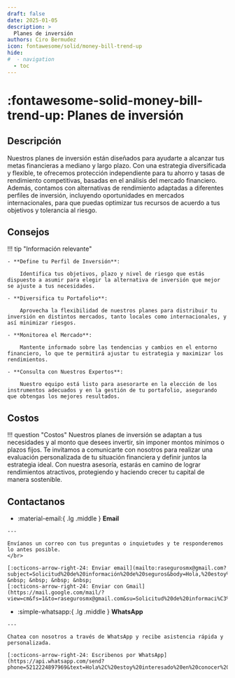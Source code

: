 ```yaml
---
draft: false
date: 2025-01-05
description: >
  Planes de inversión
authors: Ciro Bermudez
icon: fontawesome/solid/money-bill-trend-up
hide: 
#  - navigation
  - toc
---
```


# :fontawesome-solid-money-bill-trend-up: Planes de inversión

## Descripción

<div class="justify" markdown>

Nuestros planes de inversión están diseñados para ayudarte a alcanzar tus metas financieras a mediano y largo plazo. Con una estrategia diversificada y flexible, te ofrecemos protección independiente para tu ahorro y tasas de rendimiento competitivas, basadas en el análisis del mercado financiero. Además, contamos con alternativas de rendimiento adaptadas a diferentes perfiles de inversión, incluyendo oportunidades en mercados internacionales, para que puedas optimizar tus recursos de acuerdo a tus objetivos y tolerancia al riesgo.

</div>

## Consejos

!!! tip "Información relevante"

    - **Define tu Perfil de Inversión**:

        Identifica tus objetivos, plazo y nivel de riesgo que estás dispuesto a asumir para elegir la alternativa de inversión que mejor se ajuste a tus necesidades.

    - **Diversifica tu Portafolio**:

        Aprovecha la flexibilidad de nuestros planes para distribuir tu inversión en distintos mercados, tanto locales como internacionales, y así minimizar riesgos.

    - **Monitorea el Mercado**:

        Mantente informado sobre las tendencias y cambios en el entorno financiero, lo que te permitirá ajustar tu estrategia y maximizar los rendimientos.

    - **Consulta con Nuestros Expertos**:

        Nuestro equipo está listo para asesorarte en la elección de los instrumentos adecuados y en la gestión de tu portafolio, asegurando que obtengas los mejores resultados.

## Costos

!!! question "Costos"
    Nuestros planes de inversión se adaptan a tus necesidades y al monto que desees invertir, sin imponer montos mínimos o plazos fijos. Te invitamos a comunicarte con nosotros para realizar una evaluación personalizada de tu situación financiera y definir juntos la estrategia ideal. Con nuestra asesoría, estarás en camino de lograr rendimientos atractivos, protegiendo y haciendo crecer tu capital de manera sostenible.

## Contactanos

<div class="grid cards" markdown>

-    :material-email:{ .lg .middle } __Email__

    ---

    Envíanos un correo con tus preguntas o inquietudes y te responderemos lo antes posible.
    </br>

    [:octicons-arrow-right-24: Enviar email](mailto:rasegurosmx@gmail.com?subject=Solicitud%20de%20información%20de%20seguros&body=Hola,%20estoy%20interesado%20en%20conocer%20más%20sobre%20las%20opciones%20de%20seguro.%20Agradecería%20su%20respuesta.%20Saludos.) &nbsp; &nbsp; &nbsp; &nbsp;
    [:octicons-arrow-right-24: Enviar con Gmail](https://mail.google.com/mail/?view=cm&fs=1&to=rasegurosmx@gmail.com&su=Solicitud%20de%20informaci%C3%B3n%20de%20seguros&body=Hola,%20estoy%20interesado%20en%20conocer%20m%C3%A1s%20sobre%20las%20opciones%20de%20seguro.%20Agradecer%C3%ADa%20su%20respuesta.%20Saludos.)

-    :simple-whatsapp:{ .lg .middle } __WhatsApp__

    ---

    Chatea con nosotros a través de WhatsApp y recibe asistencia rápida y personalizada.

    [:octicons-arrow-right-24: Escribenos por WhatsApp](https://api.whatsapp.com/send?phone=5212224897969&text=Hola%2C%20estoy%20interesado%20en%20conocer%20m%C3%A1s%20sobre%20las%20opciones%20de%20seguro.%20Agradecer%C3%ADa%20su%20respuesta.%20Saludos.)

</div>
